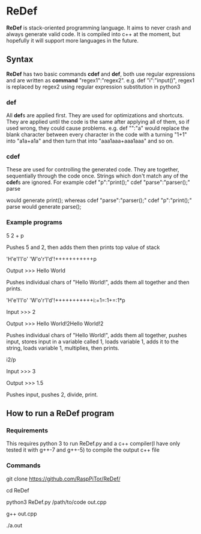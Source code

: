 # ReDef
**ReDef** is stack-oriented programming language. It aims to never crash and always generate valid code. It is compiled into c++ at the moment, but hopefully it will support more languages in the future.
## Syntax
**ReDef** has two basic commands **cdef** and **def**, both use regular expressions and are written as **command** "regex1":"regex2". e.g. def "i":"input()", regex1 is replaced by regex2 using regular expression substitution in python3
### def
All **def**s are applied first. They are used for optimizations and shortcuts. They are applied until the code is the same after applying all of them, so if used wrong, they could cause problems. e.g. def "":"a" would replace the blank character between every character in the code with a turning "1+1" into "a1a+a1a" and then turn that into "aaa1aaa+aaa1aaa" and so on.
### cdef
These are used for controlling the generated code. They are together, sequentially through the code once. Strings which don't match any of the **cdef**s are ignored. For example 
cdef "p":"print();"
cdef "parse":"parser();"
parse

would generate print(); whereas 
cdef "parse":"parser();"
cdef "p":"print();"
parse
would generate parse();
### Example programs
5 2 + p

Pushes 5 and 2, then adds them then prints top value of stack

'H'e'l'l'o' 'W'o'r'l'd'!+++++++++++p

Output >>> Hello World

Pushes individual chars of "Hello World!", adds them all together and then prints.

'H'e'l'l'o' 'W'o'r'l'd'!+++++++++++i:=1=:1+=:1*p

Input >>> 2

Output >>> Hello World!2Hello World!2

Pushes individual chars of "Hello World!", adds them all together, pushes input, stores input in a variable called 1, loads variable 1, adds it to the string, loads variable 1, multiplies, then prints.

i2/p

Input >>> 3

Output >>> 1.5

Pushes input, pushes 2, divide, print.
## How to run a ReDef program
### Requirements
This requires python 3 to run ReDef.py and a c++ compiler(I have only tested it with g++-7 and g++-5) to compile the output c++ file
### Commands
git clone https://github.com/RaspPiTor/ReDef/

cd ReDef

python3 ReDef.py /path/to/code out.cpp

g++ out.cpp

./a.out

